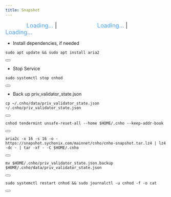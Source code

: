 ```yaml
---
title: Snapshot
---
```


<!-- Note: Change nodename, Binary, and $HOME/.binary -->

<style>
  .snapshot-info {
    font-size: 18px;
    margin-bottom: 15px;
  }
  .snapshot-info .label {
    color: #ffffff;
  }
  .snapshot-info .value {
    color: #4da6ff;
  }
</style>


<script>
  async function fetchSnapshotInfo() {
    try {
      const response = await fetch('https://snapshot.sychonix.com/mainnet/cnho/log.json');
      const data = await response.json();
      const snapshotInfo = data.snapshot_info;

      document.getElementById('height').textContent = snapshotInfo.block_height;
      document.getElementById('size').textContent = snapshotInfo.size;

      const createdAt = new Date(snapshotInfo.created_at);
      const now = new Date();
      const timeDiffMs = now - createdAt;

      // Konversi selisih waktu ke jam dan menit
      const minutesAgo = Math.floor(timeDiffMs / (1000 * 60));
      const hours = Math.floor(minutesAgo / 60);
      const minutes = minutesAgo % 60;

      if (hours > 0) {
        document.getElementById('last-updated').textContent = `${hours} hours ${minutes} minutes ago`;
      } else {
        document.getElementById('last-updated').textContent = `${minutes} minutes ago`;
      }
    } catch (error) {
      console.error('Error fetching snapshot info:', error);
    }
  }

  fetchSnapshotInfo();
</script>

<div class="snapshot-info">
  <span class="label">Height:</span> <span class="value" id="height">Loading...</span> |
  <span class="label">Last updated:</span> <span class="value" id="last-updated">Loading...</span> |
  <span class="label">Size:</span> <span class="value" id="size">Loading...</span>
</div>

- Install dependencies, if needed

<div class="code-block-wrapper">
  <pre><code>sudo apt update && sudo apt install aria2</code></pre>
  <button class="copy-btn"><i class="fas fa-copy"></i></button>
</div>

- Stop Service

<div class="code-block-wrapper">
  <pre><code>sudo systemctl stop cnhod</code></pre>
  <button class="copy-btn" data-target="sudo systemctl stop cnhod"><i class="fas fa-copy"></i></button>
</div>

- Back up priv_validator_state.json

<div class="code-block-wrapper">
  <pre><code>cp ~/.cnho/data/priv_validator_state.json  ~/.cnho/priv_validator_state.json</code></pre>
  <button class="copy-btn" data-target="cp ~/.cnho/data/priv_validator_state.json  ~/.cnho/priv_validator_state.json"><i class="fas fa-copy"></i></button>
</div>

<div class="code-block-wrapper">
  <pre><code>cnhod tendermint unsafe-reset-all --home $HOME/.cnho --keep-addr-book</code></pre>
  <button class="copy-btn" data-target="cnhod tendermint unsafe-reset-all --home $HOME/.cnho --keep-addr-book"><i class="fas fa-copy"></i></button>
</div>

<div class="code-block-wrapper">
  <pre><code>aria2c -x 16 -s 16 -o - https://snapshot.sychonix.com/mainnet/cnho/cnho-snapshot.tar.lz4 | lz4 -dc - | tar -xf - -C $HOME/.cnho</code></pre>
  <button class="copy-btn" data-target="curl https://snapshot.sychonix.com/mainnet/cnho/cnho-snapshot.tar.lz4 | lz4 -dc - | tar -xf - -C $HOME/.cnho"><i class="fas fa-copy"></i></button>
</div>

<div class="code-block-wrapper">
  <pre><code>mv $HOME/.cnho/priv_validator_state.json.backup $HOME/.cnho/data/priv_validator_state.json</code></pre>
  <button class="copy-btn" data-target="mv $HOME/.cnho/priv_validator_state.json.backup $HOME/.cnho/data/priv_validator_state.json"><i class="fas fa-copy"></i></button>
</div>

<div class="code-block-wrapper">
  <pre><code>sudo systemctl restart cnhod && sudo journalctl -u cnhod -f -o cat</code></pre>
  <button class="copy-btn" data-target="sudo systemctl restart cnhod && sudo journalctl -u cnhod -f -o cat"><i class="fas fa-copy"></i></button>
</div>
